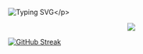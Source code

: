 ![Typing SVG](https://readme-typing-svg.herokuapp.com/?lines=𝙃𝙄+Guys+!;𝘼+𝙏𝙀𝙇𝙀𝙂𝙍𝘼𝙈+𝘽𝙊𝙏+𝘿𝙀𝙑𝙀𝙇𝙊𝙋𝙀𝙍!)</p>

<p align="center">

<img src="https://github-stats-alpha.vercel.app/api/?username=Hell-botz&cc=000&tc=00ff00&ic=fff000&bc=fff" align="center">

</p>    

[![GitHub Streak](https://github-readme-streak-stats.herokuapp.com/?user=Hell-botz&theme=highcontrast)](https://github.com/Hell-botz/github-readme-streak-stats)
</div>



